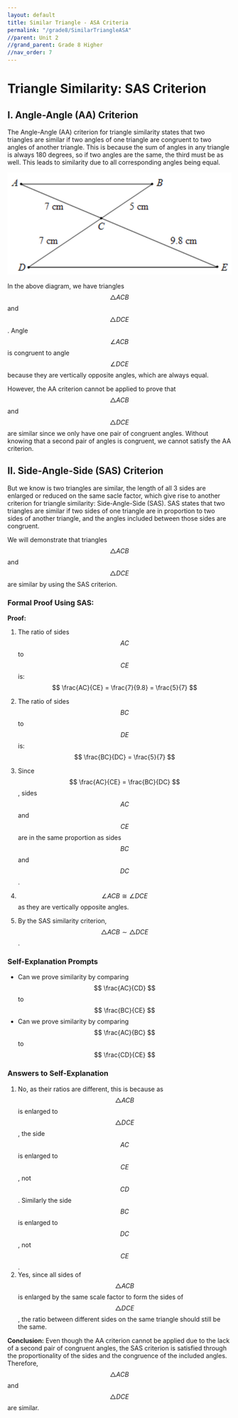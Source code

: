 ```yaml
---
layout: default
title: Similar Triangle - ASA Criteria
permalink: "/grade8/SimilarTriangleASA"
//parent: Unit 2
//grand_parent: Grade 8 Higher
//nav_order: 7
---
```

# Triangle Similarity: SAS Criterion

## I. Angle-Angle (AA) Criterion

The Angle-Angle (AA) criterion for triangle similarity states that two triangles are similar if two angles of one triangle are congruent to two angles of another triangle. This is because the sum of angles in any triangle is always 180 degrees, so if two angles are the same, the third must be as well. This leads to similarity due to all corresponding angles being equal.

![AA Similar Example 1](SimilarASAEg1.png)

In the above diagram, we have triangles $$ \triangle ACB $$ and $$ \triangle DCE $$. Angle $$ \angle ACB $$ is congruent to angle $$ \angle DCE $$ because they are vertically opposite angles, which are always equal.

However, the AA criterion cannot be applied to prove that $$ \triangle ACB $$ and $$ \triangle DCE $$ are similar since we only have one pair of congruent angles. Without knowing that a second pair of angles is congruent, we cannot satisfy the AA criterion.

## II. Side-Angle-Side (SAS) Criterion

But we know is two triangles are similar, the length of all 3 sides are enlarged or reduced on the same sacle factor, which give rise to another criterion for triangle similarity: Side-Angle-Side (SAS). SAS states that two triangles are similar if two sides of one triangle are in proportion to two sides of another triangle, and the angles included between those sides are congruent.

We will demonstrate that triangles $$ \triangle ACB $$ and $$ \triangle DCE $$ are similar by using the SAS criterion.

### Formal Proof Using SAS:

**Proof:**

1. The ratio of sides $$ AC $$ to $$ CE $$ is:
   $$ \frac{AC}{CE} = \frac{7}{9.8} = \frac{5}{7} $$

2. The ratio of sides $$ BC $$ to $$ DE $$ is:
   $$ \frac{BC}{DC} = \frac{5}{7} $$

3. Since $$ \frac{AC}{CE} = \frac{BC}{DC} $$, sides $$ AC $$ and $$ CE $$ are in the same proportion as sides $$ BC $$ and $$ DC $$.

4. $$ \angle ACB \cong \angle DCE $$ as they are vertically opposite angles.

5. By the SAS similarity criterion, $$ \triangle ACB \sim \triangle DCE $$.

### Self-Explanation Prompts
- Can we prove similarity by comparing $$ \frac{AC}{CD} $$ to $$ \frac{BC}{CE} $$
- Can we prove similarity by comparing $$ \frac{AC}{BC} $$ to $$ \frac{CD}{CE} $$

### Answers to Self-Explanation
1. No, as their ratios are different, this is because as $$ \triangle ACB $$ is enlarged to $$ \triangle DCE $$, the side $$ AC $$ is enlarged to $$ CE $$, not $$ CD $$. Similarly the side $$ BC $$ is enlarged to $$ DC $$, not $$ CE $$.
2. Yes, since all sides of $$ \triangle ACB $$ is enlarged by the same scale factor to form the sides of $$ \triangle DCE $$, the ratio between different sides on the same triangle should still be the same.

**Conclusion:**
Even though the AA criterion cannot be applied due to the lack of a second pair of congruent angles, the SAS criterion is satisfied through the proportionality of the sides and the congruence of the included angles. Therefore, $$ \triangle ACB $$ and $$ \triangle DCE $$ are similar.

